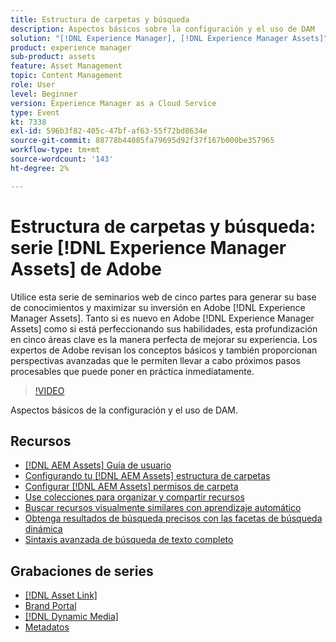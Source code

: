 ```yaml
---
title: Estructura de carpetas y búsqueda
description: Aspectos básicos sobre la configuración y el uso de DAM
solution: "[!DNL Experience Manager], [!DNL Experience Manager Assets]"
product: experience manager
sub-product: assets
feature: Asset Management
topic: Content Management
role: User
level: Beginner
version: Experience Manager as a Cloud Service
type: Event
kt: 7338
exl-id: 596b3f82-405c-47bf-af63-55f72bd8634e
source-git-commit: 88778b44085fa79695d92f37f167b000be357965
workflow-type: tm+mt
source-wordcount: '143'
ht-degree: 2%

---
```


# Estructura de carpetas y búsqueda: serie [!DNL Experience Manager Assets] de Adobe

Utilice esta serie de seminarios web de cinco partes para generar su base de conocimientos y maximizar su inversión en Adobe [!DNL Experience Manager Assets]. Tanto si es nuevo en Adobe [!DNL Experience Manager Assets] como si está perfeccionando sus habilidades, esta profundización en cinco áreas clave es la manera perfecta de mejorar su experiencia. Los expertos de Adobe revisan los conceptos básicos y también proporcionan perspectivas avanzadas que le permiten llevar a cabo próximos pasos procesables que puede poner en práctica inmediatamente.

>[!VIDEO](https://video.tv.adobe.com/v/332135/?quality=12&learn=on&hidetitle=true)

Aspectos básicos de la configuración y el uso de DAM.

## Recursos

* [[!DNL AEM Assets] Guía de usuario](https://experienceleague.adobe.com/es/docs/experience-manager-65/content/assets/assets)
* [Configurando tu [!DNL AEM Assets] estructura de carpetas](https://experienceleague.adobe.com/es/docs/experience-manager-learn/assets/configuring/baseline-folders)
* [Configurar [!DNL AEM Assets] permisos de carpeta](https://experienceleague.adobe.com/es/docs/experience-manager-learn/assets/configuring/baseline-permissions)
* [Use colecciones para organizar y compartir recursos](https://experienceleague.adobe.com/es/docs/experience-manager-learn/assets/search-and-discovery/collections)
* [Buscar recursos visualmente similares con aprendizaje automático](https://experienceleague.adobe.com/es/docs/experience-manager-learn/assets/search-and-discovery/search)
* [Obtenga resultados de búsqueda precisos con las facetas de búsqueda dinámica](https://experienceleague.adobe.com/es/docs/experience-manager-learn/assets/search-and-discovery/search)
* [Sintaxis avanzada de búsqueda de texto completo](https://experienceleague.adobe.com/es/docs/experience-manager-64/assets/using/gql-search#using)

## Grabaciones de series

* [[!DNL Asset Link]](asset-link.md)
* [Brand Portal](brand-portal.md)
* [[!DNL Dynamic Media]](dynamic-media.md)
* [Metadatos](metadata.md)
